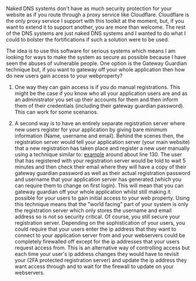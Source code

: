 Naked DNS systems don't have as much security protection for your website as if you route through a proxy service like Cloudflare. Cloudflare is the only proxy service I support with this toolkit at the moment, but, if you want to extend it to support another, you are more than welcome. The rest of the DNS systems are just naked DNS systems and I wanted to do what I could to bolster the fortifications if such a solution were to be used. 

The idea is to use this software for serious systems which means I am looking for ways to make the system as secure as possible because I have seen the abuses of vulnerable people.
One option is the Gateway Guardian technique but, if you want to gateway off your whole application then how do new users gain access to your webproperty?

1. One way they can gain access is if you do manual registrations. This might be the case if you know who all your application users are and as an administrator you set up their accounts for them and then inform them of their credentials (including their gateway guardian password). This can work for some scenarios.

2. A second way is to have an entirely separate registration server where new users register for your application by giving bare minimum information (Name, username and email). Behind the scenes then, the registration server would tell your application server (your main website) that a new registration has taken place and register a new user manually using a technique similar to: [example](https://github.com/agile-deployer/agile-infrastructure-webserver-scripts/blob/master/providerscripts/application/processing/joomla/PerformPostProcessing.sh) around about line 130. The user that has registered with your registration server would be told to wait 5 minutes and then check their email where they will have a copy of their gateway guardian password as well as their actual registration password and username that your application server has generated (which you can require them to change on first login). This will mean that you can gateway guardian off your whole application whilst still making it possible for your users to gain initial access to your web property. Using this technique means that the "world facing" part of your system is only the registration server which only stores the username and email address so is not so security critical. Of course, you still secure your registration server. Depending on the sophistication of your users, you could require that your users enter the ip address that they want to connect to your application server from and your webservers could be completely firewalled off except for the ip addresses that your users request access from. This is an alternative way of controlling access but each time your user's ip address changes they would have to revisit your (2FA protected registration server) and update the ip address they want access through and to wait for the firewall to update on your webservers. 


